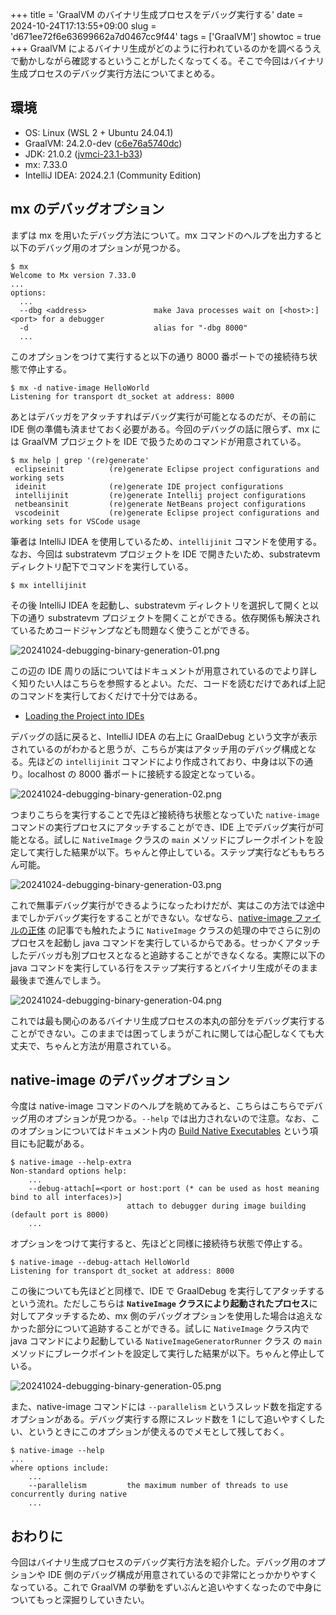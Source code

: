 +++
title = 'GraalVM のバイナリ生成プロセスをデバッグ実行する'
date = 2024-10-24T17:13:55+09:00
slug = 'd671ee72f6e63699662a7d0467cc9f44'
tags = ['GraalVM']
showtoc = true
+++
GraalVM によるバイナリ生成がどのように行われているのかを調べるうえで動かしながら確認するということがしたくなってくる。そこで今回はバイナリ生成プロセスのデバッグ実行方法についてまとめる。

## 環境

- OS: Linux (WSL 2 + Ubuntu 24.04.1)
- GraalVM: 24.2.0-dev (<a href="https://github.com/oracle/graal/tree/c6e76a5740dc77b4897775ab666cbf394348d483" target="_blank">c6e76a5740dc</a>)
- JDK: 21.0.2 (<a href="https://github.com/graalvm/labs-openjdk-21/releases/tag/jvmci-23.1-b33" target="_blank">jvmci-23.1-b33</a>)
- mx: 7.33.0
- IntelliJ IDEA: 2024.2.1 (Community Edition)

## mx のデバッグオプション

まずは mx を用いたデバッグ方法について。mx コマンドのヘルプを出力すると以下のデバッグ用のオプションが見つかる。

```
$ mx
Welcome to Mx version 7.33.0
...
options:
  ...
  --dbg <address>               make Java processes wait on [<host>:]<port> for a debugger
  -d                            alias for "-dbg 8000"
  ...
```

このオプションをつけて実行すると以下の通り 8000 番ポートでの接続待ち状態で停止する。

```
$ mx -d native-image HelloWorld
Listening for transport dt_socket at address: 8000
```

あとはデバッガをアタッチすればデバッグ実行が可能となるのだが、その前に IDE 側の準備も済ませておく必要がある。今回のデバッグの話に限らず、mx には GraalVM プロジェクトを IDE で扱うためのコマンドが用意されている。

```
$ mx help | grep '(re)generate'
 eclipseinit          (re)generate Eclipse project configurations and working sets
 ideinit              (re)generate IDE project configurations
 intellijinit         (re)generate Intellij project configurations
 netbeansinit         (re)generate NetBeans project configurations
 vscodeinit           (re)generate Eclipse project configurations and working sets for VSCode usage
```

筆者は IntelliJ IDEA を使用しているため、`intellijinit` コマンドを使用する。なお、今回は substratevm プロジェクトを IDE で開きたいため、substratevm ディレクトリ配下でコマンドを実行している。

```
$ mx intellijinit
```

その後 IntelliJ IDEA を起動し、substratevm ディレクトリを選択して開くと以下の通り substratevm プロジェクトを開くことができる。依存関係も解決されているためコードジャンプなども問題なく使うことができる。

![20241024-debugging-binary-generation-01.png](../image/20241024-debugging-binary-generation-01.png)

この辺の IDE 周りの話についてはドキュメントが用意されているのでより詳しく知りたい人はこちらを参照するとよい。ただ、コードを読むだけであれば上記のコマンドを実行しておくだけで十分ではある。

- <a href="https://github.com/graalvm/mx/blob/master/docs/IDE.md" target="_blank">Loading the Project into IDEs</a>

デバッグの話に戻ると、IntelliJ IDEA の右上に GraalDebug という文字が表示されているのがわかると思うが、こちらが実はアタッチ用のデバッグ構成となる。先ほどの `intellijinit` コマンドにより作成されており、中身は以下の通り。localhost の 8000 番ポートに接続する設定となっている。

![20241024-debugging-binary-generation-02.png](../image/20241024-debugging-binary-generation-02.png)

つまりこちらを実行することで先ほど接続待ち状態となっていた `native-image` コマンドの実行プロセスにアタッチすることができ、IDE 上でデバッグ実行が可能となる。試しに `NativeImage` クラスの `main` メソッドにブレークポイントを設定して実行した結果が以下。ちゃんと停止している。ステップ実行などももちろん可能。

![20241024-debugging-binary-generation-03.png](../image/20241024-debugging-binary-generation-03.png)

これで無事デバッグ実行ができるようになったわけだが、実はこの方法では途中までしかデバッグ実行をすることができない。なぜなら、<a href="https://gingk1212.github.io/posts/a29e6d8462910862f392aa7e0bc07af9/" target="_blank">native-image ファイルの正体</a> の記事でも触れたように `NativeImage` クラスの処理の中でさらに別のプロセスを起動し java コマンドを実行しているからである。せっかくアタッチしたデバッガも別プロセスとなると追跡することができなくなる。実際に以下の java コマンドを実行している行をステップ実行するとバイナリ生成がそのまま最後まで進んでしまう。

![20241024-debugging-binary-generation-04.png](../image/20241024-debugging-binary-generation-04.png)

これでは最も関心のあるバイナリ生成プロセスの本丸の部分をデバッグ実行することができない。このままでは困ってしまうがこれに関しては心配しなくても大丈夫で、ちゃんと方法が用意されている。

## native-image のデバッグオプション

今度は native-image コマンドのヘルプを眺めてみると、こちらはこちらでデバッグ用のオプションが見つかる。`--help` では出力されないので注意。なお、このオプションについてはドキュメント内の <a href="https://github.com/oracle/graal/blob/c6e76a5740dc77b4897775ab666cbf394348d483/docs/reference-manual/native-image/contribute/DevelopingNativeImage.md#build-native-executables" target="_blank">Build Native Executables</a> という項目にも記載がある。

```
$ native-image --help-extra
Non-standard options help:
    ...
    --debug-attach[=<port or host:port (* can be used as host meaning bind to all interfaces)>]
                          attach to debugger during image building (default port is 8000)
    ...
```

オプションをつけて実行すると、先ほどと同様に接続待ち状態で停止する。

```
$ native-image --debug-attach HelloWorld
Listening for transport dt_socket at address: 8000
```

この後についても先ほどと同様で、IDE で GraalDebug を実行してアタッチするという流れ。ただしこちらは **`NativeImage` クラスにより起動されたプロセス**に対してアタッチするため、mx 側のデバッグオプションを使用した場合は追えなかった部分について追跡することができる。試しに `NativeImage` クラス内で java コマンドにより起動している `NativeImageGeneratorRunner` クラス の `main` メソッドにブレークポイントを設定して実行した結果が以下。ちゃんと停止している。

![20241024-debugging-binary-generation-05.png](../image/20241024-debugging-binary-generation-05.png)


また、native-image コマンドには `--parallelism` というスレッド数を指定するオプションがある。デバッグ実行する際にスレッド数を 1 にして追いやすくしたい、というときにこのオプションが使えるのでメモとして残しておく。

```
$ native-image --help
...
where options include:
    ...
    --parallelism         the maximum number of threads to use concurrently during native
    ...
```

## おわりに

今回はバイナリ生成プロセスのデバッグ実行方法を紹介した。デバッグ用のオプションや IDE 側のデバッグ構成が用意されているので非常にとっかかりやすくなっている。これで GraalVM の挙動をずいぶんと追いやすくなったので中身についてもっと深掘りしていきたい。
